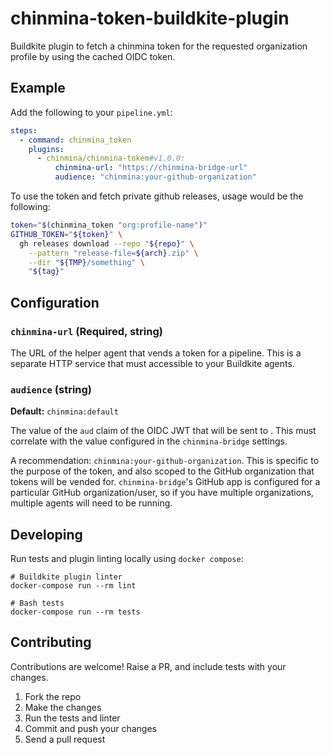 <!-- ./command.sh curl https://github.com/cultureamp/deploy-buildkite-plugin/releases/download/v0.1/deploy-buildkite-plugin_darwin_arm64 -->

# chinmina-token-buildkite-plugin

Buildkite plugin to fetch a chinmina token for the requested organization profile by using the cached OIDC token.

## Example

Add the following to your `pipeline.yml`:

```yml
steps:
  - command: chinmina_token
    plugins:
      - chinmina/chinmina-tokem#v1.0.0:
          chinmina-url: "https://chinmina-bridge-url"
          audience: "chinmina:your-github-organization"
```

To use the token and fetch private github releases, usage would be the following:

```bash
token="$(chinmina_token "org:profile-name")"
GITHUB_TOKEN="${token}" \
  gh releases download --repo "${repo}" \
    --pattern "release-file=${arch}.zip" \
    --dir "${TMP}/something" \
    "${tag}"
```

## Configuration

### `chinmina-url` (Required, string)

The URL of the  helper agent that vends a
token for a pipeline. This is a separate HTTP service that must accessible to
your Buildkite agents.

### `audience` (string)

**Default:** `chinmina:default`

The value of the `aud` claim of the OIDC JWT that will be sent to
. This must correlate with the value
configured in the `chinmina-bridge` settings.

A recommendation: `chinmina:your-github-organization`. This is specific
to the purpose of the token, and also scoped to the GitHub organization that
tokens will be vended for. `chinmina-bridge`'s GitHub app is configured for a
particular GitHub organization/user, so if you have multiple organizations,
multiple agents will need to be running.

## Developing

Run tests and plugin linting locally using `docker compose`:

```shell
# Buildkite plugin linter
docker-compose run --rm lint

# Bash tests
docker-compose run --rm tests
```

## Contributing

Contributions are welcome! Raise a PR, and include tests with your changes.

1. Fork the repo
2. Make the changes
3. Run the tests and linter
4. Commit and push your changes
5. Send a pull request

